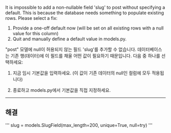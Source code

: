 It is impossible to add a non-nullable field 'slug' to post without specifying a default. This is because the database needs something to populate existing rows.
Please select a fix:
 1) Provide a one-off default now (will be set on all existing rows with a null 
value for this column)
 2) Quit and manually define a default value in models.py.


"post" 모델에 null이 허용되지 않는 필드 'slug'를 추가할 수 없습니다.
데이터베이스는 기존 행(데이터)에 이 필드를 채울 어떤 값이 필요하기 때문입니다.
다음 중 하나를 선택하세요:

1. 지금 임시 기본값을 입력하세요. (이 값이 기존 데이터의 null인 컬럼에  모두 적용됩니다)

2. 종료하고 models.py에서 기본값을 직접 지정하세요.

---
## 해결
'''
    slug = models.SlugField(max_length=200, unique=True, null=try)
'''